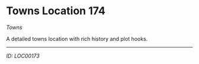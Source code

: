 # Towns Location 174

*Towns*

A detailed towns location with rich history and plot hooks.

---
*ID: LOC00173*